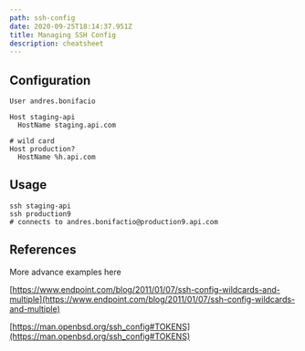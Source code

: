 ```yaml
---
path: ssh-config
date: 2020-09-25T18:14:37.951Z
title: Managing SSH Config
description: cheatsheet
---
```



## Configuration

```
User andres.bonifacio

Host staging-api
  HostName staging.api.com

# wild card
Host production?
  HostName %h.api.com
```

## Usage

```
ssh staging-api
ssh production9
# connects to andres.bonifactio@production9.api.com
```


## References
More advance examples here

[https://www.endpoint.com/blog/2011/01/07/ssh-config-wildcards-and-multiple](https://www.endpoint.com/blog/2011/01/07/ssh-config-wildcards-and-multiple)

[https://man.openbsd.org/ssh_config#TOKENS](https://man.openbsd.org/ssh_config#TOKENS)